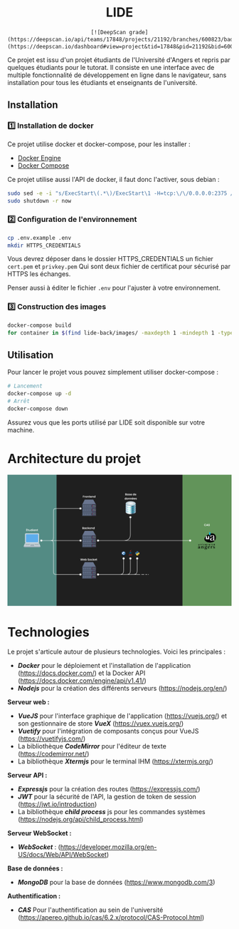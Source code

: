 <div align="center" style="text-align: center;">
	<h1> LIDE </h1>

	[![DeepScan grade](https://deepscan.io/api/teams/17848/projects/21192/branches/600823/badge/grade.svg)](https://deepscan.io/dashboard#view=project&tid=17848&pid=21192&bid=600823)
</div>

Ce projet est issu d'un projet étudiants de l'Université d'Angers et repris par quelques étudiants pour le tutorat. Il consiste en une interface avec de multiple fonctionnalité de développement en ligne dans le navigateur, sans installation pour tous les étudiants et enseignants de l'université.

## Installation

### 1️⃣ Installation de docker

Ce projet utilise docker et docker-compose, pour les installer :
- [Docker Engine](https://docs.docker.com/engine/install/)
- [Docker Compose](https://docs.docker.com/compose/install/)

Ce projet utilise aussi l'API de docker, il faut donc l'activer, sous debian :
```bash
sudo sed -e -i "s/ExecStart\(.*\)/ExecStart\1 -H=tcp:\/\/0.0.0.0:2375 /g" /lib/systemd/system/docker.service
sudo shutdown -r now
```

### 2️⃣ Configuration de l'environnement

```bash
cp .env.example .env
mkdir HTTPS_CREDENTIALS
```

Vous devrez déposer dans le dossier HTTPS_CREDENTIALS un fichier `cert.pem` et `privkey.pem`
Qui sont deux fichier de certificat pour sécurisé par HTTPS les échanges.

Penser aussi à éditer le fichier `.env` pour l'ajuster à votre environnement.

### 3️⃣ Construction des images

```bash
docker-compose build
for container in $(find lide-back/images/ -maxdepth 1 -mindepth 1 -type d); do  docker build $container -t $( echo $container | cut -f 3 -d "/" )_lide ; done
```

## Utilisation

Pour lancer le projet vous pouvez simplement utiliser docker-compose :
```bash
# Lancement
docker-compose up -d
# Arrêt
docker-compose down
```

Assurez vous que les ports utilisé par LIDE soit disponible sur votre machine.
# Architecture du projet
 ![Architecture de l'application](documents/architecture_app.svg)  

# Technologies

 Le projet s'articule autour de plusieurs technologies. Voici les principales :  

  - ***Docker*** pour le déploiement et l'installation de l'application (https://docs.docker.com/) et la Docker API (https://docs.docker.com/engine/api/v1.41/)
  - ***Nodejs*** pour la création des différents serveurs (https://nodejs.org/en/)

  **Serveur web :**
   - ***VueJS*** pour l'interface graphique de l'application (https://vuejs.org/) et son gestionnaire de store ***VueX*** (https://vuex.vuejs.org/)
   - ***Vuetify*** pour l'intégration de composants conçus pour VueJS (https://vuetifyjs.com/)
   - La bibliothèque ***CodeMirror*** pour l'éditeur de texte (https://codemirror.net/)
   - La bibliothèque ***Xtermjs*** pour le terminal IHM (https://xtermjs.org/)

   **Serveur API :**
   - ***Expressjs*** pour la création des routes (https://expressjs.com/)
   - ***JWT*** pour la sécurité de l'API, la gestion de token de session (https://jwt.io/introduction)
   - La bibliothèque ***child process*** js pour les commandes systèmes (https://nodejs.org/api/child_process.html)

   **Serveur WebSocket :**
   - ***WebSocket*** : (https://developer.mozilla.org/en-US/docs/Web/API/WebSocket)

   **Base de données :**
   - ***MongoDB*** pour la base de données (https://www.mongodb.com/3)

   **Authentification :**
   - ***CAS*** Pour l'authentification au sein de l'université (https://apereo.github.io/cas/6.2.x/protocol/CAS-Protocol.html)
